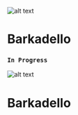 <!-- prettier-ignore -->
![alt text](https://github.com/khalidragi/Logo/blob/master/Logo.png "KR Design")

# Barkadello



### `In Progress`

<!-- prettier-ignore -->
![alt text](http://s3.amazonaws.com/snd-store/a/26553114/02_02_18_508408464_aab_560x292.jpg "in Progress")

# Barkadello
